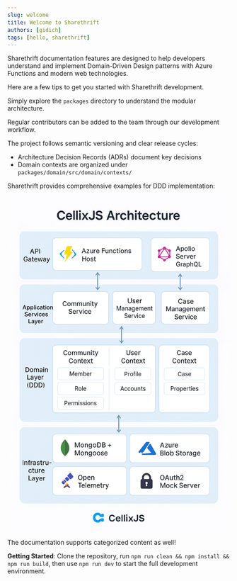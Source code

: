 ```yaml
---
slug: welcome
title: Welcome to Sharethrift
authors: [gidich]
tags: [hello, sharethrift]
---
```


Sharethrift documentation features are designed to help developers understand and implement Domain-Driven Design patterns with Azure Functions and modern web technologies.

Here are a few tips to get you started with Sharethrift development.

<!-- truncate -->

Simply explore the `packages` directory to understand the modular architecture.

Regular contributors can be added to the team through our development workflow.

The project follows semantic versioning and clear release cycles:

- Architecture Decision Records (ADRs) document key decisions
- Domain contexts are organized under `packages/domain/src/domain/contexts/`

Sharethrift provides comprehensive examples for DDD implementation:

![Sharethrift Architecture](./sharethrift-architecture-banner.jpg)

The documentation supports categorized content as well!

**Getting Started**: Clone the repository, run `npm run clean && npm install && npm run build`, then use `npm run dev` to start the full development environment.
